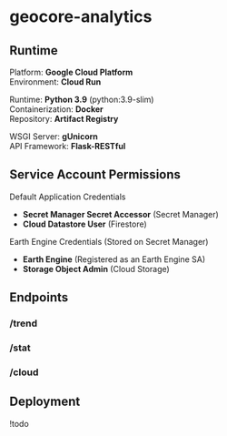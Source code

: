 # geocore-analytics

## Runtime
Platform: **Google Cloud Platform**  
Environment: **Cloud Run**  

Runtime: **Python 3.9** (python:3.9-slim)  
Containerization: **Docker**  
Repository: **Artifact Registry**

WSGI Server: **gUnicorn**  
API Framework: **Flask-RESTful**  

## Service Account Permissions
Default Application Credentials
- **Secret Manager Secret Accessor** (Secret Manager)  
- **Cloud Datastore User** (Firestore)

Earth Engine Credentials (Stored on Secret Manager)
- **Earth Engine** (Registered as an Earth Engine SA)
- **Storage Object Admin** (Cloud Storage)

## Endpoints
### /trend
### /stat
### /cloud

## Deployment
!todo